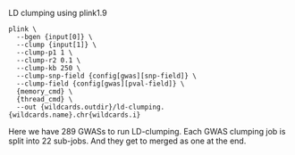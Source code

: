 LD clumping using plink1.9

```
plink \
  --bgen {input[0]} \
  --clump {input[1]} \
  --clump-p1 1 \
  --clump-r2 0.1 \
  --clump-kb 250 \
  --clump-snp-field {config[gwas][snp-field]} \
  --clump-field {config[gwas][pval-field]} \
  {memory_cmd} \
  {thread_cmd} \
  --out {wildcards.outdir}/ld-clumping.{wildcards.name}.chr{wildcards.i}
```

Here we have 289 GWASs to run LD-clumping.
Each GWAS clumping job is split into 22 sub-jobs.
And they get to merged as one at the end.
